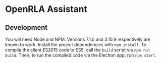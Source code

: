# OpenRLA Assistant

## Development

You will need Node and NPM. Versions 7.1.0 and 3.10.9 respectively are
known to work. Install the project dependencies with `npm install`. To
compile the client ES2015 code to ES5, call the `build` script via `npm
run build`. Then, to run the compiled code via the Electron app, run
`npm start`.
